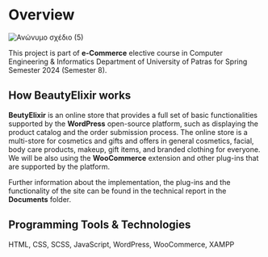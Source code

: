 # Overview

![Ανώνυμο σχέδιο (5)](https://github.com/user-attachments/assets/f4c27328-425f-49dc-8bf2-da2a5cd643bd)

This project is part of **e-Commerce** elective course in Computer Engineering & Informatics Department of University of Patras for Spring Semester 2024 (Semester 8).

## How BeautyElixir works
**BeutyElixir** is an online store that provides a full set of basic functionalities supported by the **WordPress** open-source platform, such as displaying the product catalog and the order submission process. The online store is a multi-store for cosmetics and gifts and offers in general cosmetics, facial, body care products, makeup, gift items, and branded clothing for everyone. We will be also using the **WooCommerce** extension and other plug-ins that are supported by the platform.

Further information about the implementation, the plug-ins and the functionality of the site can be found in the technical report in the **Documents** folder.

## Programming Tools & Technologies
HTML, CSS, SCSS, JavaScript, WordPress, WooCommerce, XAMPP
